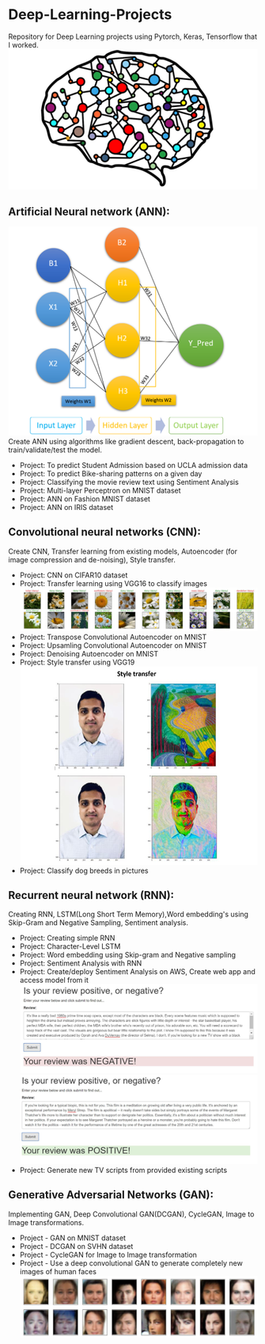 # Deep-Learning-Projects

Repository for Deep Learning projects using Pytorch, Keras, Tensorflow that I worked.
![](1mg/nn.png)
  ## Artificial Neural network (ANN):
  ![](1mg/Simple_nn.png)
  Create ANN using algorithms like gradient descent, back-propagation to train/validate/test the model.
  - Project: To predict Student Admission based on UCLA admission data
  - Project: To predict Bike-sharing patterns on a given day
  - Project: Classifying the movie review text using Sentiment Analysis
  - Project: Multi-layer Perceptron on MNIST dataset
  - Project: ANN on Fashion MNIST dataset
  - Project: ANN on IRIS dataset
  ## Convolutional neural networks (CNN):
  Create CNN, Transfer learning from existing models, Autoencoder (for image compression and de-noising), Style transfer.
  - Project: CNN on CIFAR10 dataset
  - Project: Transfer learning using VGG16 to classify images
    ![](1mg/transfer_learning.JPG)
  - Project: Transpose Convolutional Autoencoder on MNIST
  - Project: Upsamling Convolutional Autoencoder on MNIST
  - Project: Denoising Autoencoder on MNIST
  - Project: Style transfer using VGG19
      ![](1mg/style_transfer.JPG)
  - Project: Classify dog breeds in pictures
  ## Recurrent neural network (RNN):
  Creating RNN, LSTM(Long Short Term Memory),Word embedding's using Skip-Gram and Negative Sampling, Sentiment analysis.
  - Project: Creating simple RNN
  - Project: Character-Level LSTM
  - Project: Word embedding using Skip-gram and Negative sampling
  - Project: Sentiment Analysis with RNN
  - Project: Create/deploy Sentiment Analysis on AWS, Create web app and access model from it
    ![](1mg/Negative_review.JPG)
    ![](1mg/Positive_review.JPG)
  - Project: Generate new TV scripts from provided existing scripts
  ## Generative Adversarial Networks (GAN):
  Implementing GAN, Deep Convolutional GAN(DCGAN), CycleGAN, Image to Image transformations.
  - Project - GAN on MNIST dataset
  - Project - DCGAN on SVHN dataset
  - Project - CycleGAN for Image to Image transformation
  - Project - Use a deep convolutional GAN to generate completely new images of human faces
      ![](1mg/generating_faces.JPG)
